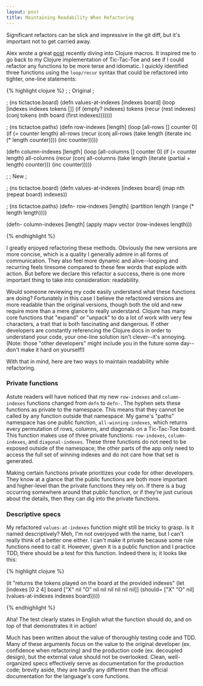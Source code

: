```yaml
---
layout: post
title: Maintaining Readability When Refactoring
---
```


Significant refactors can be slick and impressive in the git diff, but it's important not to get carried away.

Alex wrote a great [post](http://alexander-hill.tumblr.com/post/91202439460/useful-clojure-macros-for-the-object-oriented) recently diving into Clojure macros. It inspired me to go back to my Clojure implementation of Tic-Tac-Toe and see if I could refactor any functions to be more terse and idiomatic. I quickly identified three functions using the `loop/recur` syntax that could be refactored into tighter, one-line statements:

{% highlight clojure %}
;
; Original
;

; (ns tictactoe.board)
(defn values-at-indexes [indexes board]
  (loop [indexes  indexes
         tokens   []]
    (if (empty? indexes)
      tokens
      (recur (rest indexes)
             (conj tokens (nth board (first indexes)))))))


; (ns tictactoe.paths)
(defn row-indexes [length]
  (loop [all-rows []
         counter  0]
    (if (= counter length)
      all-rows
      (recur (conj all-rows (take length (iterate inc (* length counter))))
             (inc counter)))))

(defn column-indexes [length]
  (loop [all-columns []
         counter     0]
    (if (= counter length)
      all-columns
      (recur (conj all-columns (take length (iterate (partial + length) counter)))
             (inc counter)))))


;
; New
;

; (ns tictactoe.board)
(defn values-at-indexes [indexes board]
  (map nth (repeat board) indexes))


; (ns tictactoe.paths)
(defn- row-indexes [length]
  (partition length (range (* length length))))

(defn- column-indexes [length]
  (apply mapv vector (row-indexes length)))

{% endhighlight %}

I greatly enjoyed refactoring these methods. Obviously the new versions are more concise, which is a quality I generally admire in all forms of communication. They also feel more dynamic and alive--looping and recurring feels tiresome compared to these few words that explode with action. But before we declare this refactor a success, there is one more important thing to take into consideration: readability.

Would someone reviewing my code easily understand what these functions are doing? Fortunately in this case I believe the refactored versions are more readable than the original versions, though both the old and new require more than a mere glance to really understand. Clojure has many core functions that "expand" or "unpack" to do a lot of work with very few characters, a trait that is both fascinating and dangerous. If other developers are constantly referencing the Clojure docs in order to understand your code, your one-line solution isn't clever--it's annoying. (Note: those "other developers" might include you in the future some day--don't make it hard on yourself!)

With that in mind, here are two ways to maintain readability while refactoring.


### Private functions

Astute readers will have noticed that my new `row-indexes` and `column-indexes` functions changed from `defn` to `defn-`. The hyphen sets these functions as private to the namespace. This means that they cannot be called by any function outside that namespace. My game's "paths" namespace has one public function, `all-winning-indexes`, which returns every permutation of rows, columns, and diagonals on a Tic-Tac-Toe board. This function makes use of three private functions: `row-indexes`, `column-indexes`, and `diagonal-indexes`. These three functions do not need to be exposed outside of the namespace; the other parts of the app only need to access the full set of winning indexes and do not care how that set is generated.

Making certain functions private prioritizes your code for other developers. They know at a glance that the public functions are both more important and higher-level than the private functions they rely on. If there is a bug occurring somewhere around that public function, or if they're just curious about the details, then they can dig into the private functions.


### Descriptive specs

My refactored `values-at-indexes` function might still be tricky to grasp. Is it named descriptively? Meh, I'm not overjoyed with the name, but I can't really think of a better one either. I can't make it private because some rule functions need to call it. However, given it is a public function and I practice TDD, there should be a test for this function. Indeed there is; it looks like this:

{% highlight clojure %}

(it "returns the tokens played on the board at the provided indexes"
  (let [indexes [0 2 4]
        board   ["X" nil "O"
                 nil nil nil
                 nil nil nil]]
    (should= ["X" "O" nil] (values-at-indexes indexes board)))))

{% endhighlight %}

Aha! The test clearly states in English what the function should do, and on top of that demonstrates it in action!

Much has been written about the value of thoroughly testing code and TDD. Many of these arguments focus on the value to the original developer (ex. confidence when refactoring) and the production code (ex. decoupled design), but the external value should not be overlooked. Clean, well-organized specs effectively serve as documentation for the production code; brevity aside, they are hardly any different than the official documentation for the language's core functions.